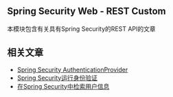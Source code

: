 ## Spring Security Web - REST Custom

本模块包含有关具有Spring Security的REST API的文章

## 相关文章

+ [Spring Security AuthenticationProvider](http://tu-yucheng.github.io/springsecurity/2023/05/17/spring-security-authentication-provider.html)
+ [Spring Security运行身份验证](http://tu-yucheng.github.io/springsecurity/2023/05/17/spring-security-run-as-auth.html)
+ [在Spring Security中检索用户信息](http://tu-yucheng.github.io/springsecurity/2023/05/17/get-user-in-spring-security.html)